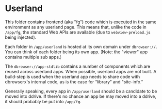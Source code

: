 # Userland

This folder contains frontend (aka "fg") code which is executed in the same environment as any userland page. This means that, unlike the code in `/app/fg`, the standard Web APIs are available (due to `webview-preload.js` being injected).

Each folder in `/app/userland` is hosted at its own domain under `dbrowser://`. You can think of each folder being its own app. (Note: the "viewer" app contains multiple sub apps.)

The `dbrowser://app-stdlib` contains a number of components which are reused across userland apps. When possible, userland apps are not built. A build-step is used when the userland app needs to share code with dbrowserx's internal code, as is the case for "library" and "site-info."

Generally speaking, every app in `/app/userland` should be a candidate to be moved into ddrive. If there's no chance an app be may moved into a ddrive, it should probably be put into `/app/fg`.
